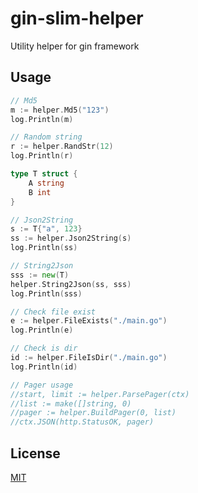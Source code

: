 gin-slim-helper
===============
Utility helper for gin framework

## Usage

```Go
// Md5
m := helper.Md5("123")
log.Println(m)

// Random string
r := helper.RandStr(12)
log.Println(r)

type T struct {
    A string
    B int
}

// Json2String
s := T{"a", 123}
ss := helper.Json2String(s)
log.Println(ss)

// String2Json
sss := new(T)
helper.String2Json(ss, sss)
log.Println(sss)

// Check file exist
e := helper.FileExists("./main.go")
log.Println(e)

// Check is dir
id := helper.FileIsDir("./main.go")
log.Println(id)

// Pager usage
//start, limit := helper.ParsePager(ctx)
//list := make([]string, 0)
//pager := helper.BuildPager(0, list)
//ctx.JSON(http.StatusOK, pager)
```

## License

[MIT](https://github.com/hhxsv5/gin-slim-router/blob/master/LICENSE)
